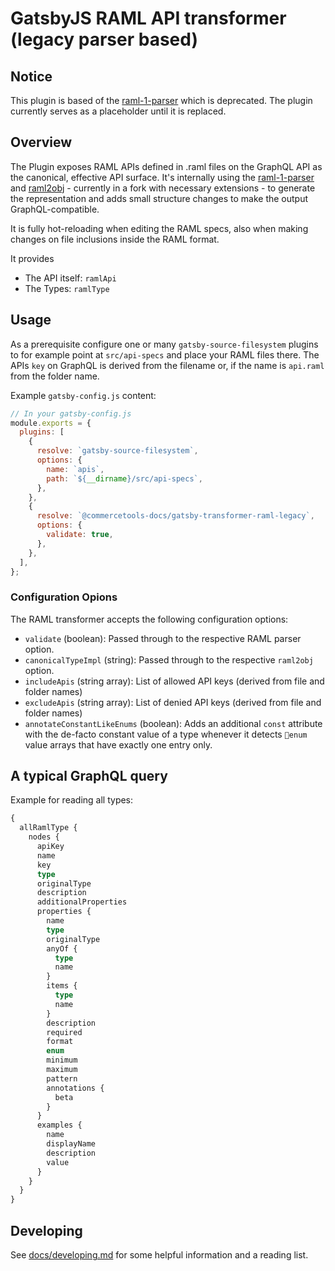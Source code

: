 # GatsbyJS RAML API transformer (legacy parser based)

## Notice

This plugin is based of the [raml-1-parser](https://github.com/raml-org/raml-js-parser-2) which is deprecated. The plugin currently serves as a placeholder until it is replaced.

## Overview

The Plugin exposes RAML APIs defined in .raml files on the GraphQL API as the canonical,
effective API surface. It's internally using the [raml-1-parser](https://github.com/raml-org/raml-js-parser-2) and [raml2obj](https://github.com/raml2html/raml2obj) - currently in a fork with necessary extensions - to generate the representation and adds small structure changes to make the output GraphQL-compatible.

It is fully hot-reloading when editing the RAML specs, also when making changes on file inclusions inside the RAML format.

It provides

- The API itself: `ramlApi`
- The Types: `ramlType`

## Usage

As a prerequisite configure one or many `gatsby-source-filesystem` plugins to for example point at `src/api-specs` and place your RAML files there. The APIs `key` on GraphQL is derived from the filename or, if the name is `api.raml` from the folder name.

Example `gatsby-config.js` content:

```js
// In your gatsby-config.js
module.exports = {
  plugins: [
    {
      resolve: `gatsby-source-filesystem`,
      options: {
        name: `apis`,
        path: `${__dirname}/src/api-specs`,
      },
    },
    {
      resolve: `@commercetools-docs/gatsby-transformer-raml-legacy`,
      options: {
        validate: true,
      },
    },
  ],
};
```

### Configuration Opions

The RAML transformer accepts the following configuration options:

- `validate` (boolean): Passed through to the respective RAML parser option.
- `canonicalTypeImpl` (string): Passed through to the respective `raml2obj` option.
- `includeApis` (string array): List of allowed API keys (derived from file and folder names)
- `excludeApis` (string array): List of denied API keys (derived from file and folder names)
- `annotateConstantLikeEnums` (boolean): Adds an additional `const` attribute with the de-facto constant value of a type whenever it detects `enum` value arrays that have exactly one entry only.

## A typical GraphQL query

Example for reading all types:

```graphql
{
  allRamlType {
    nodes {
      apiKey
      name
      key
      type
      originalType
      description
      additionalProperties
      properties {
        name
        type
        originalType
        anyOf {
          type
          name
        }
        items {
          type
          name
        }
        description
        required
        format
        enum
        minimum
        maximum
        pattern
        annotations {
          beta
        }
      }
      examples {
        name
        displayName
        description
        value
      }
    }
  }
}
```

## Developing

See [docs/developing.md](docs/developing.md) for some helpful information and a reading list.
